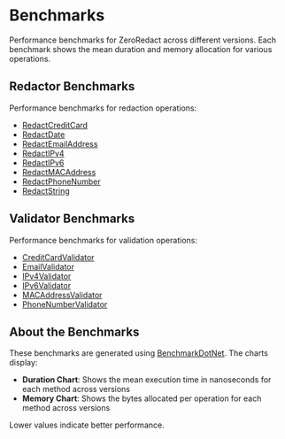 # Benchmarks

Performance benchmarks for ZeroRedact across different versions. Each benchmark shows the mean duration and memory allocation for various operations.

## Redactor Benchmarks

Performance benchmarks for redaction operations:

- [RedactCreditCard](ZeroRedact.Benchmark.Redactors.RedactCreditCardBenchmarks.md)
- [RedactDate](ZeroRedact.Benchmark.Redactors.RedactDateBenchmarks.md)
- [RedactEmailAddress](ZeroRedact.Benchmark.Redactors.RedactEmailAddressBenchmarks.md)
- [RedactIPv4](ZeroRedact.Benchmark.Redactors.RedactIPv4Benchmarks.md)
- [RedactIPv6](ZeroRedact.Benchmark.Redactors.RedactIPv6Benchmarks.md)
- [RedactMACAddress](ZeroRedact.Benchmark.Redactors.RedactMACAddressBenchmarks.md)
- [RedactPhoneNumber](ZeroRedact.Benchmark.Redactors.RedactPhoneNumberBenchmarks.md)
- [RedactString](ZeroRedact.Benchmark.Redactors.RedactStringBenchmarks.md)

## Validator Benchmarks

Performance benchmarks for validation operations:

- [CreditCardValidator](ZeroRedact.Benchmark.Validators.CreditCardValidatorBenchmarks.md)
- [EmailValidator](ZeroRedact.Benchmark.Validators.EmailValidatorBenchmarks.md)
- [IPv4Validator](ZeroRedact.Benchmark.Validators.IPv4ValidatorBenchmarks.md)
- [IPv6Validator](ZeroRedact.Benchmark.Validators.IPv6ValidatorBenchmarks.md)
- [MACAddressValidator](ZeroRedact.Benchmark.Validators.MACAddressValidatorBenchmarks.md)
- [PhoneNumberValidator](ZeroRedact.Benchmark.Validators.PhoneNumberValidatorBenchmarks.md)

## About the Benchmarks

These benchmarks are generated using [BenchmarkDotNet](https://benchmarkdotnet.org/). The charts display:

- **Duration Chart**: Shows the mean execution time in nanoseconds for each method across versions
- **Memory Chart**: Shows the bytes allocated per operation for each method across versions

Lower values indicate better performance.
